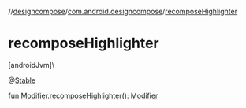 //[designcompose](../../index.md)/[com.android.designcompose](index.md)/[recomposeHighlighter](recompose-highlighter.md)

# recomposeHighlighter

[androidJvm]\

@[Stable](https://developer.android.com/reference/kotlin/androidx/compose/runtime/Stable.html)

fun [Modifier](https://developer.android.com/reference/kotlin/androidx/compose/ui/Modifier.html).[recomposeHighlighter](recompose-highlighter.md)(): [Modifier](https://developer.android.com/reference/kotlin/androidx/compose/ui/Modifier.html)
